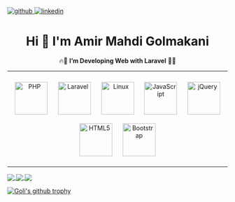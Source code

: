 <a href="https://github.com/gooli6011" target="_blank">
<img src=https://img.shields.io/badge/github-%2324292e.svg?&style=for-the-badge&logo=github&logoColor=white alt=github style="margin-bottom: 5px;" />
</a>
<a href="https://linkedin.com/in/gooli6011" target="_blank">
<img src=https://img.shields.io/badge/linkedin-%231E77B5.svg?&style=for-the-badge&logo=linkedin&logoColor=white alt=linkedin style="margin-bottom: 5px;" />
</a>

<h1 align="center"> Hi 👋 I'm Amir Mahdi Golmakani</h1>
<p align="center">
🔥🚀 <b>I’m Developing Web with Laravel</b> 🚀🔥
</p>

---

<div align="center">  
<a href="https://www.php.net/" target="_blank"><img style="margin: 10px" src="https://profilinator.rishav.dev/skills-assets/php-original.svg" alt="PHP" height="75" /></a>  
<a href="https://laravel.com/" target="_blank"><img style="margin: 10px" src="https://profilinator.rishav.dev/skills-assets/laravel-plain-wordmark.svg" alt="Laravel" height="75" /></a>  
<a href="https://www.linux.org/" target="_blank"><img style="margin: 10px" src="https://profilinator.rishav.dev/skills-assets/linux-original.svg" alt="Linux" height="75" /></a>  
<a href="https://www.javascript.com/" target="_blank"><img style="margin: 10px" src="https://profilinator.rishav.dev/skills-assets/javascript-original.svg" alt="JavaScript" height="75" /></a>  
<a href="https://jquery.com/" target="_blank"><img style="margin: 10px" src="https://profilinator.rishav.dev/skills-assets/jquery.png" alt="jQuery" height="75" /></a>  
<a href="https://en.wikipedia.org/wiki/HTML5" target="_blank"><img style="margin: 10px" src="https://profilinator.rishav.dev/skills-assets/html5-original-wordmark.svg" alt="HTML5" height="75" /></a>  
<a href="https://getbootstrap.com/docs/3.4/javascript/" target="_blank"><img style="margin: 10px" src="https://profilinator.rishav.dev/skills-assets/bootstrap-plain.svg" alt="Bootstrap" height="75" /></a>  
</div>

---

<a href="https://github.com/gooli6011">
  <img align="center" src="https://github-readme-streak-stats.herokuapp.com/?user=gooli6011" />
  <img align="center" src="https://github-readme-stats.vercel.app/api?username=gooli6011&show_icons=true&count_private=true&include_all_commits=true" />
</a>
<a href="https://github.com/gooli6011">
  <img align="center" src="https://github-readme-stats.vercel.app/api/top-langs/?username=gooli6011&layout=compact&hide=html,css&size_weight=0.5&count_weight=0.5" />
</a>

[![Goli's github trophy](https://github-profile-trophy.vercel.app/?username=gooli6011&row=1)](https://github.com/gooli6011)

